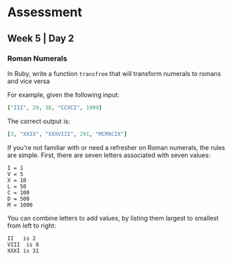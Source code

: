 # Assessment
## Week 5 | Day 2

### Roman Numerals

In Ruby, write a function `transfrom` that will transform numerals to romans and vice versa

For example, given the following input:

```ruby
["III", 29, 38, "CCXCI", 1999]
```

The correct output is:

```ruby
[3, "XXIX", "XXXVIII", 291, "MCMXCIX"]
```

If you're not familiar with or need a refresher on Roman numerals, the rules are simple. First, there are seven letters associated with seven values:

```
I = 1
V = 5
X = 10
L = 50
C = 100
D = 500
M = 1000
```

You can combine letters to add values, by listing them largest to smallest from left to right:

```
II   is 2
VIII  is 8
XXXI is 31
```